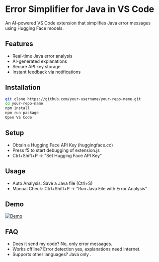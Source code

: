 # Error Simplifier for Java in VS Code

An AI-powered VS Code extension that simplifies Java error messages using Hugging Face models.

## Features

- Real-time Java error analysis  
- AI-generated explanations  
- Secure API key storage  
- Instant feedback via notifications  

## Installation

```bash
git clone https://github.com/your-username/your-repo-name.git
cd your-repo-name
npm install
npm run package
Open VS Code

```

## Setup

- Obtain a Hugging Face API Key (huggingface.co)
- Press f5 to start debugging of extension.js
- Ctrl+Shift+P → "Set Hugging Face API Key"

## Usage

- Auto Analysis: Save a Java file (Ctrl+S)
- Manual Check: Ctrl+Shift+P → "Run Java File with Error Analysis"

## Demo

[![ Demo](https://miro.medium.com/v2/resize:fit:4800/format:webp/1*7NVcWkICivr3Vdc1IUElrA.png)](https://drive.google.com/file/d/1maLM5q2myo8klzNhkAFItmWp3VHGCgj-/view?usp=sharing)

## FAQ

- Does it send my code? No, only error messages.
- Works offline? Error detection yes, explanations need internet.
- Supports other languages? Java only .
